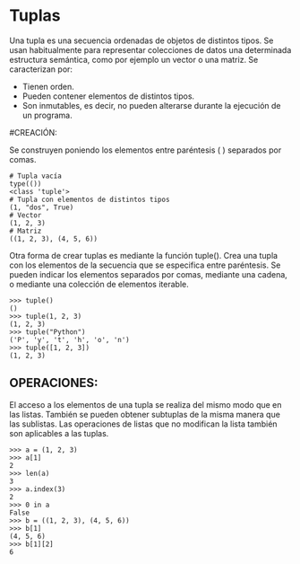 # Tuplas

Una tupla es una secuencia ordenadas de objetos de distintos tipos. Se usan habitualmente para representar colecciones de datos una determinada estructura semántica, como por ejemplo un vector o una matriz. Se caracterizan por:

* Tienen orden.
* Pueden contener elementos de distintos tipos.
* Son inmutables, es decir, no pueden alterarse durante la ejecución de un programa.

#CREACIÓN:

Se construyen poniendo los elementos entre paréntesis ( ) separados por comas.

    # Tupla vacía
    type(())
    <class 'tuple'>
    # Tupla con elementos de distintos tipos
    (1, "dos", True)
    # Vector
    (1, 2, 3)
    # Matriz
    ((1, 2, 3), (4, 5, 6))

Otra forma de crear tuplas es mediante la función tuple(). Crea una tupla con los elementos de la secuencia que se especifica entre paréntesis. Se pueden indicar los elementos separados por comas, mediante una cadena, o mediante una colección de elementos iterable.

    >>> tuple()
    ()
    >>> tuple(1, 2, 3)
    (1, 2, 3)
    >>> tuple("Python")
    ('P', 'y', 't', 'h', 'o', 'n')
    >>> tuple([1, 2, 3])
    (1, 2, 3)

## OPERACIONES:

El acceso a los elementos de una tupla se realiza del mismo modo que en las listas. También se pueden obtener subtuplas de la misma manera que las sublistas. Las operaciones de listas que no modifican la lista también son aplicables a las tuplas.

    >>> a = (1, 2, 3)
    >>> a[1]
    2
    >>> len(a)
    3
    >>> a.index(3)
    2
    >>> 0 in a
    False
    >>> b = ((1, 2, 3), (4, 5, 6))
    >>> b[1]
    (4, 5, 6)
    >>> b[1][2]
    6

